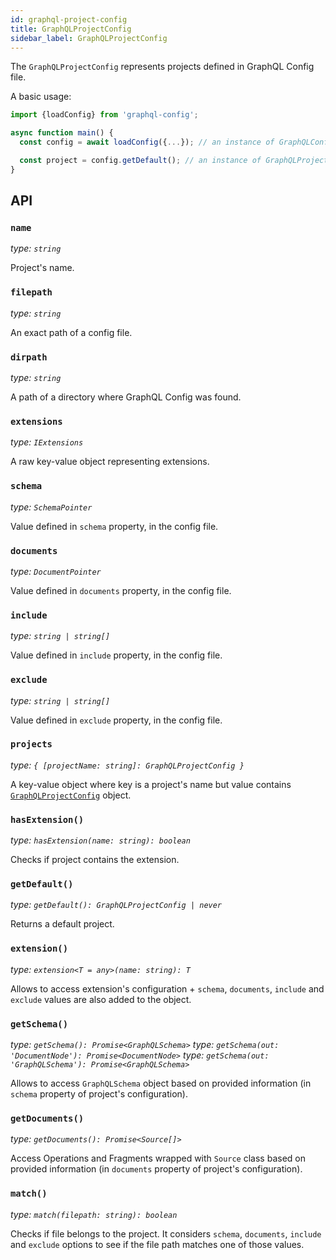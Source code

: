 ```yaml
---
id: graphql-project-config
title: GraphQLProjectConfig
sidebar_label: GraphQLProjectConfig
---
```


The `GraphQLProjectConfig` represents projects defined in GraphQL Config file.

A basic usage:

```typescript
import {loadConfig} from 'graphql-config';

async function main() {
  const config = await loadConfig({...}); // an instance of GraphQLConfig

  const project = config.getDefault(); // an instance of GraphQLProjectConfig
}
```

## API

### `name`

_type: `string`_

Project's name.

### `filepath`

_type: `string`_

An exact path of a config file.

### `dirpath`

_type: `string`_

A path of a directory where GraphQL Config was found.

### `extensions`

_type: `IExtensions`_

A raw key-value object representing extensions.

### `schema`

_type: `SchemaPointer`_

Value defined in `schema` property, in the config file.

### `documents`

_type: `DocumentPointer`_

Value defined in `documents` property, in the config file.

### `include`

_type: `string | string[]`_

Value defined in `include` property, in the config file.

### `exclude`

_type: `string | string[]`_

Value defined in `exclude` property, in the config file.

### `projects`

_type: `{ [projectName: string]: GraphQLProjectConfig }`_

A key-value object where key is a project's name but value contains [`GraphQLProjectConfig`](./api-graphql-project-config.md) object.

### `hasExtension()`

_type: `hasExtension(name: string): boolean`_

Checks if project contains the extension.

### `getDefault()`

_type: `getDefault(): GraphQLProjectConfig | never`_

Returns a default project.

### `extension()`

_type: `extension<T = any>(name: string): T`_

Allows to access extension's configuration + `schema`, `documents`, `include` and `exclude` values are also added to the object.

### `getSchema()`

_type: `getSchema(): Promise<GraphQLSchema>`_
_type: `getSchema(out: 'DocumentNode'): Promise<DocumentNode>`_
_type: `getSchema(out: 'GraphQLSchema'): Promise<GraphQLSchema>`_

Allows to access `GraphQLSchema` object based on provided information (in `schema` property of project's configuration).

### `getDocuments()`

_type: `getDocuments(): Promise<Source[]>`_

Access Operations and Fragments wrapped with `Source` class based on provided information (in `documents` property of project's configuration).

### `match()`

_type: `match(filepath: string): boolean`_

Checks if file belongs to the project. It considers `schema`, `documents`, `include` and `exclude` options to see if the file path matches one of those values.
